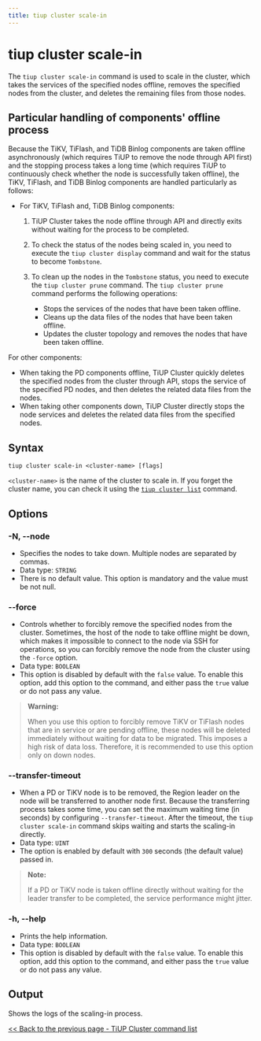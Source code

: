 ```yaml
---
title: tiup cluster scale-in
---
```


# tiup cluster scale-in

The `tiup cluster scale-in` command is used to scale in the cluster, which takes the services of the specified nodes offline, removes the specified nodes from the cluster, and deletes the remaining files from those nodes.

## Particular handling of components' offline process

Because the TiKV, TiFlash, and TiDB Binlog components are taken offline asynchronously (which requires TiUP to remove the node through API first) and the stopping process takes a long time (which requires TiUP to continuously check whether the node is successfully taken offline), the TiKV, TiFlash, and TiDB Binlog components are handled particularly as follows:

- For TiKV, TiFlash and, TiDB Binlog components:

    1. TiUP Cluster takes the node offline through API and directly exits without waiting for the process to be completed.
    2. To check the status of the nodes being scaled in, you need to execute the `tiup cluster display` command and wait for the status to become `Tombstone`.
    3. To clean up the nodes in the `Tombstone` status, you need to execute the `tiup cluster prune` command. The `tiup cluster prune` command performs the following operations:

        - Stops the services of the nodes that have been taken offline.
        - Cleans up the data files of the nodes that have been taken offline.
        - Updates the cluster topology and removes the nodes that have been taken offline.

For other components:

- When taking the PD components offline, TiUP Cluster quickly deletes the specified nodes from the cluster through API, stops the service of the specified PD nodes, and then deletes the related data files from the nodes.
- When taking other components down, TiUP Cluster directly stops the node services and deletes the related data files from the specified nodes.

## Syntax

```shell
tiup cluster scale-in <cluster-name> [flags]
```

`<cluster-name>` is the name of the cluster to scale in. If you forget the cluster name, you can check it using the [`tiup cluster list`](/tiup/tiup-component-cluster-list.md) command.

## Options

### -N, --node

- Specifies the nodes to take down. Multiple nodes are separated by commas.
- Data type: `STRING`
- There is no default value. This option is mandatory and the value must be not null.

### --force

- Controls whether to forcibly remove the specified nodes from the cluster. Sometimes, the host of the node to take offline might be down, which makes it impossible to connect to the node via SSH for operations, so you can forcibly remove the node from the cluster using the `-force` option.
- Data type: `BOOLEAN`
- This option is disabled by default with the `false` value. To enable this option, add this option to the command, and either pass the `true` value or do not pass any value.

> **Warning:**
>
> When you use this option to forcibly remove TiKV or TiFlash nodes that are in service or are pending offline, these nodes will be deleted immediately without waiting for data to be migrated. This imposes a high risk of data loss. Therefore, it is recommended to use this option only on down nodes.

### --transfer-timeout

- When a PD or TiKV node is to be removed, the Region leader on the node will be transferred to another node first. Because the transferring process takes some time, you can set the maximum waiting time (in seconds) by configuring `--transfer-timeout`. After the timeout, the `tiup cluster scale-in` command skips waiting and starts the scaling-in directly.
- Data type: `UINT`
- The option is enabled by default with `300` seconds (the default value) passed in.

> **Note:**
>
> If a PD or TiKV node is taken offline directly without waiting for the leader transfer to be completed, the service performance might jitter.

### -h, --help

- Prints the help information.
- Data type: `BOOLEAN`
- This option is disabled by default with the `false` value. To enable this option, add this option to the command, and either pass the `true` value or do not pass any value.

## Output

Shows the logs of the scaling-in process.

[<< Back to the previous page - TiUP Cluster command list](/tiup/tiup-component-cluster.md#command-list)
